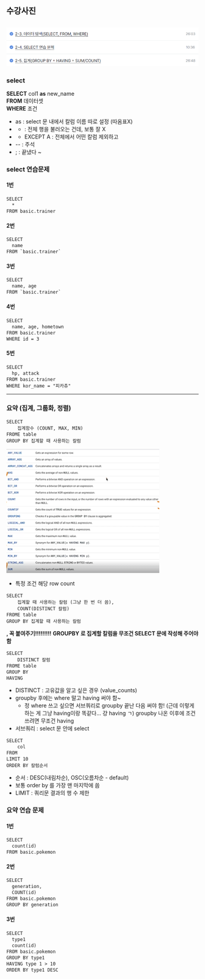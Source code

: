 ## 수강사진
![사진](/images/스크린샷%202025-03-25%20231107.png)
---

### select

**SELECT** col1 **as** new_name  
**FROM** 데이터셋  
**WHERE** 조건  

* as : select 문 내에서 칼럼 이름 따로 설정 (따옴표X)
* * : 전체 행을 불러오는 건데, 보통 잘 X
* * EXCEPT A : 전체에서 어떤 칼럼 제외하고
* -- : 주석 
* ; : 끝냈다 ~  

### select 연습문제
#### 1번
```
SELECT  
  *
FROM basic.trainer
```
#### 2번
```
SELECT  
  name
FROM `basic.trainer`
```
#### 3번
```
SELECT  
  name, age
FROM `basic.trainer`
```
#### 4번
```
SELECT
  name, age, hometown
FROM basic.trainer
WHERE id = 3
```
#### 5번
```
SELECT
  hp, attack
FROM basic.trainer
WHERE kor_name = "피카츄"
```
---
### 요약 (집계, 그룹화, 정렬) 
```
SELECT
    집계함수 (COUNT, MAX, MIN)
FROME table
GROUP BY 집계할 때 사용하는 칼럼
```
![사진](/images/스크린샷%202025-03-25%20224742.png)
* 특정 조건 해당 row count

```
SELECT
    집계할 때 사용하는 칼럼 (그냥 한 번 더 씀),
    COUNT(DISTINCT 칼럼)
FROME table
GROUP BY 집계할 때 사용하는 칼럼 
```
**, 꼭 붙여주기!!!!!!!!!**
**GROUPBY 로 집계할 칼럼을 무조건 SELECT 문에 작성해 주어야 함**
```
SELECT
    DISTINCT 칼럼
FROME table
GROUP BY 
HAVING
```

* DISTINCT : 고유값을 알고 싶은 경우 (value_counts)
* groupby 후에는 where 말고 having 써야 함~ 
    * 정 where 쓰고 싶으면 서브쿼리로 groupby 끝난 다음 써야 함! (근데 이렇게 하는 게 그냥 having이랑 똑같다... 걍 having ㄱ) groupby 나온 이후에 조건 쓰려면 무조건 having
* 서브쿼리 : select 문 안에 select

```
SELECT
    col
FROM
LIMIT 10
ORDER BY 칼럼순서
```
* 순서 : DESC(내림차순), OSC(오름차순 - default)
* 보통 order by 를 가장 맨 마지막에 씀
* LIMIT : 쿼리문 결과의 행 수 제한 

### 요약 연습 문제
#### 1번
```
SELECT  
  count(id)
FROM basic.pokemon
```
#### 2번
```
SELECT
  generation,
  COUNT(id)
FROM basic.pokemon
GROUP BY generation
```
#### 3번
```
SELECT
  type1
  count(id)
FROM basic.pokemon
GROUP BY type1
HAVING type 1 > 10
ORDER BY type1 DESC
```
